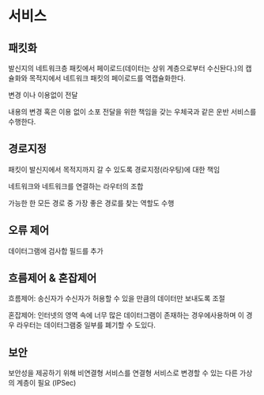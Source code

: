 # 서비스

## 패킷화

발신지의 네트워크층 패킷에서 페이로드(데이터는 상위 계층으로부터 수신돤다.)의 캡슐화와 목적지에서 네트워크 패킷의 페이로드를 역캡슐화한다.

변경 이나 이용없이 전달

내용의 변경 혹은 이용 없이 소포 전달을 위한 책임을 갖는 우체국과 같은 운반 서비스를 수행한다.

## 경로지정

패킷이 발신지에서 목적지까지 갈 수 있도록 경로지정(라우팅)에 대한 책임

네트워크와 네트워크를 연결하는 라우터의 조합

가능한 한 모든 경로 중 가장 좋은 경로를 찾는 역할도 수행

## 오류 제어

데이터그램에 검사합 필드를 추가

## 흐름제어 & 혼잡제어

흐름제어: 송신자가 수신자가 허용할 수 있을 만큼의 데이터만 보내도록 조절

혼잡제어: 인터넷의 영역 속에 너무 많은 데이터그램이 존재하는 경우에사용하며 이 경우 라우터는 데이터그램중 일부를 폐기할 수 도있다.

## 보안

보안성을 제공하기 위해 비연결형 서비스를 연결형 서비스로 변경할 수 있는 다른 가상의 계층이 필요 (IPSec)